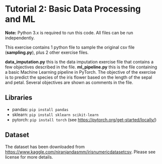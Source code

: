 # Tutorial 2: Basic Data Processing and ML

**Note:** Python 3.x is required to run this code. All files can be run independently.

This exercise contains 1 python file to sample the original csv file (**sampling.py**), plus 2 other exercise files.

**data_imputation.py** this is the data imputation exercise file that contains a few objectives described in the file.
**ml_pipeline.py** this is the file containing a basic Machine Learning pipeline in PyTorch. The objective of the exercise is to predict the species of 
the iris flower based on the length of the sepal and petal. Several objectives are shown as comments in the file.

## Libraries

- pandas: ```pip install pandas```
- sklearn: ```pip install sklearn scikit-learn```
- pytorch: ```pip install torch``` (see https://pytorch.org/get-started/locally/)

## Dataset

The dataset has been downloaded from https://www.kaggle.com/niranjandasmm/irisnumericdatasetcsv. Please see license for more details. 